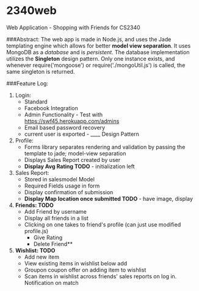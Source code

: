 # 2340web
Web Application - Shopping with Friends for CS2340

###Abstract:
The web app is made in Node.js, and uses the Jade templating engine which allows for better **model view separation**.
It uses MongoDB as a *database* and is *persistent*. The database implementation utilizes the **Singleton** design pattern. Only one instance exists, and whenever require('mongoose') or require('./mongoUtil.js') is called, the same singleton is returned.

###Feature Log:
1. Login:
    * Standard
    * Facebook Integration
    * Admin Functionality - Test with https://swf45.herokuapp.com/admins
    * Email based password recovery
    * current user is exported - ____ Design Pattern
2. Profile:
    * Forms library separates rendering and validation by passing the template to jade; model-view separation
    * Displays Sales Report created by user
    * **Display Avg Rating TODO** - initialization left
3. Sales Report:
    * Stored in salesmodel Model
    * Required Fields usage in form
    * Display confirmation of submission
    * **Display Map location once submitted TODO** - have image, display
4.  **Friends: TODO**
    * Add Friend by username
    * Display all friends in a list
    * Clicking on one takes to friend's profile (can just use modified profile.js)
        * Give Rating
        * Delete Friend**
5. **Wishlist: TODO**
    * Add new item
    * View existing items in wishlist below add
    * Groupon coupon offer on adding item to wishlist
    * Scan items in wishlist across friends' sales reports on log in. Notification on match
